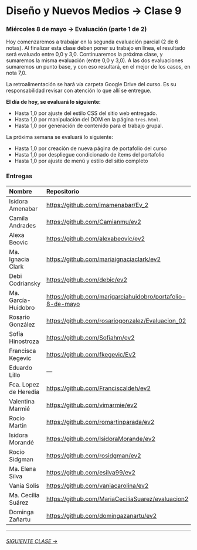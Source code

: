 # Diseño y Nuevos Medios → Clase 9  

### Miércoles 8 de mayo → Evaluación (parte 1 de 2)

Hoy comenzaremos a trabajar en la segunda evaluación parcial (2 de 6 notas). Al finalizar esta clase deben poner su trabajo en línea, el resultado será evaluado entre 0,0 y 3,0. Continuaremos la próxima clase, y sumaremos la misma evaluación (entre 0,0 y 3,0). A las dos evaluaciones sumaremos un punto base, y con eso resultará, en el mejor de los casos, en nota 7,0.

La retroalimentación se hará vía carpeta Google Drive del curso. Es su responsabilidad revisar con atención lo que allí se entregue. 

**El día de hoy, se evaluará lo siguiente:** 

- Hasta 1,0 por ajuste del estilo CSS del sitio web entregado. 
- Hasta 1,0 por manipulación del DOM en la página `tres.html`.
- Hasta 1,0 por generación de contenido para el trabajo grupal.

La próxima semana se evaluará lo siguiente: 

- Hasta 1,0 por creación de nueva página de portafolio del curso 
- Hasta 1,0 por despliegue condicionado de ítems del portafolio
- Hasta 1,0 por ajuste de menú y estilo del sitio completo

### Entregas

| Nombre                  | Repositorio                              | GitHub Page                          |   
|:------------------------|:-----------------------------------------|:-------------------------------------|
| Isidora Amenabar        | https://github.com/imamenabar/Ev_2       | https://imamenabar.github.io/Ev_2/   |
| Camila Andrades         | https://github.com/Camianmu/ev2          | https://camianmu.github.io/ev2/      |
| Alexa Beovic            | https://github.com/alexabeovic/ev2       | https://alexabeovic.github.io/ev2    |     
| Ma. Ignacia Clark       | https://github.com/mariaignaciaclark/ev2 | https://mariaignaciaclark.github.io/ev2/ |
| Debi Codriansky         | https://github.com/debic/ev2             | https://debic.github.io/ev2
| Ma. García-Huidobro     | https://github.com/marigarciahuidobro/portafolio-8-de-mayo | https://marigarciahuidobro.github.io/portafolio-8-de-mayo/ |
| Rosario González        | https://github.com/rosariogonzalez/Evaluacion_02 | https://rosariogonzalez.github.io/Evaluacion_02/ |
| Sofía Hinostroza        | https://github.com/Sofiahm/ev2 | https://sofiahm.github.io/ev2/ | 
| Francisca Kegevic       | https://github.com/fkegevic/Ev2 | https://fkegevic.github.io/Ev2/ |
| Eduardo Lillo           | — | — | 
| Fca. Lopez de Heredia   | https://github.com/Franciscaldeh/ev2 | https://franciscaldeh.github.io/ev2/ | 
| Valentina Marmié        | https://github.com/vimarmie/ev2 | https://vimarmie.github.io/ev2/ | 
| Rocío Martin            | https://github.com/romartinparada/ev2 | https://romartinparada.github.io/ev2/ |
| Isidora Morandé         | https://github.com/IsidoraMorande/ev2 | https://isidoramorande.github.io/ev2/ | 
| Rocío Sidgman           | https://github.com/rosidgman/ev2 | https://rosidgman.github.io/ev2/ | 
| Ma. Elena Silva         | https://github.com/esilva99/ev2  | https://esilva99.github.io/ev2/  |
| Vania Solis             | https://github.com/vaniacarolina/ev2 | https://vaniacarolina.github.io/ev2/ | 
| Ma. Cecilia Suárez      | https://github.com/MariaCeciliaSuarez/evaluacion2 | https://mariaceciliasuarez.github.io/evaluacion2/ | 
| Dominga Zañartu         | https://github.com/domingazanartu/ev2 | https://domingazanartu.github.io/ev2/ |



- - - - - - - 

###### [SIGUIENTE CLASE →](https://github.com/profesorfaco/dno037-2019/tree/gh-pages/clase-10)
